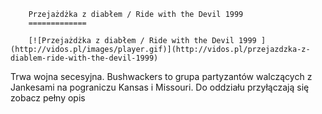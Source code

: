 
        Przejażdżka z diabłem / Ride with the Devil 1999 
        =============
        
        [![Przejażdżka z diabłem / Ride with the Devil 1999 ](http://vidos.pl/images/player.gif)](http://vidos.pl/przejazdzka-z-diablem-ride-with-the-devil-1999)
        
        
 Trwa wojna secesyjna. Bushwackers to grupa partyzantów walczących z Jankesami na pograniczu Kansas i Missouri. Do oddziału przyłączają się zobacz pełny opis
    